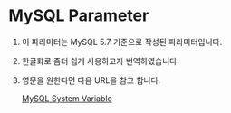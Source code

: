 # MySQL Parameter

1. 이 파라미터는 MySQL 5.7 기준으로 작성된 파라미터입니다.

2. 한글화로 좀더 쉽게 사용하고자 번역하였습니다.

3. 영문을 원한다면 다음 URL을 참고 합니다.

   [MySQL System Variable](https://dev.mysql.com/doc/refman/5.7/en/server-system-variables.html)


